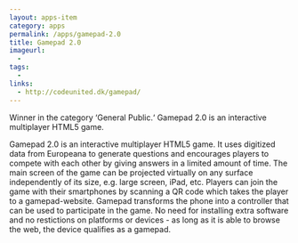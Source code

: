 ```yaml
---
layout: apps-item
category: apps
permalink: /apps/gamepad-2.0
title: Gamepad 2.0
imageurl:
  - 
tags:
  - 
links:
  - http://codeunited.dk/gamepad/
---
```


Winner in the category ‘General Public.‘ Gamepad 2.0 is an interactive multiplayer HTML5 game.

Gamepad 2.0 is an interactive multiplayer HTML5 game. It uses digitized data from Europeana to generate questions and encourages players to compete with each other by giving answers in a limited amount of time. The main screen of the game can be projected virtually on any surface independently of its size, e.g. large screen, iPad, etc. Players can join the game with their smartphones by scanning a QR code which takes the player to a gamepad-website. Gamepad transforms the phone into a controller that can be used to participate in the game. No need for installing extra software and no restictions on platforms or devices - as long as it is able to browse the web, the device qualifies as a gamepad.
